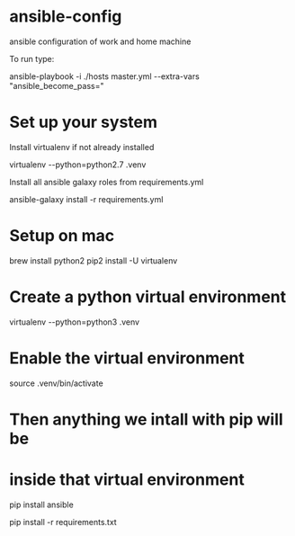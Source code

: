 # ansible-config
ansible configuration of work and home machine

To run type:

ansible-playbook -i ./hosts  master.yml --extra-vars "ansible_become_pass=<password>"


# Set up your system
Install virtualenv if not already installed

virtualenv --python=python2.7 .venv

Install all ansible galaxy roles from requirements.yml

ansible-galaxy install -r requirements.yml

# Setup on mac
brew install python2
pip2 install -U virtualenv

# Create a python virtual environment
virtualenv --python=python3 .venv


# Enable the virtual environment
source .venv/bin/activate


# Then anything we intall with pip will be
# inside that virtual environment
pip install ansible

pip install -r requirements.txt
